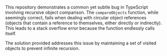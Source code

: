 This repository demonstrates a common yet subtle bug in TypeScript involving recursive object comparison. The `compareObjects` function, while seemingly correct, fails when dealing with circular object references (objects that contain a reference to themselves, either directly or indirectly).  This leads to a stack overflow error because the function endlessly calls itself.

The solution provided addresses this issue by maintaining a set of visited objects to prevent infinite recursion.